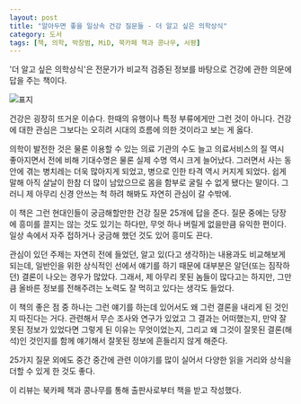 ```yaml
---
layout: post
title: "알아두면 좋을 일상속 건강 질문들 - 더 알고 싶은 의학상식"
category: 도서
tags: [책, 의학, 박창범, MiD, 북카페 책과 콩나무, 서평]
---
```


'더 알고 싶은 의학상식'은
전문가가 비교적 검증된 정보를 바탕으로 건강에 관한 의문에 답을 주는 책이다.

![표지](https://images2.imgbox.com/75/6f/1lFXyPAa_o.jpg)

건강은 굉장히 뜨거운 이슈다.
한때의 유행이나 특정 부류에게만 그런 것이 아니다.
건강에 대한 관심은 그보다는 오히려 시대의 흐름에 의한 것이라고 보는 게 옳다.

의학이 발전한 것은 물론
이용할 수 있는 의료 기관의 수도 늘고
의료서비스의 질 역시 좋아지면서
전에 비해 기대수명은 물론 실제 수명 역시 크게 늘어났다.
그러면서 사는 동안에 겪는 병치레는 더욱 많아지게 되었고,
병으로 인한 타격 역시 커지게 되었다.
쉽게말해 아직 살날이 한참 더 많이 남았으므로 몸을 함부로 굴릴 수 없게 됐다는 말이다.
그러니 제 아무리 신경 안쓰는 척 하려 해봐도 자연히 관심이 갈 수밖에.

이 책은 그런 현대인들이 궁금해할만한 건강 질문 25개에 답을 준다.
질문 중에는 당장에 흥미를 끌지는 않는 것도 있기는 하다만,
무엇 하나 버릴게 없을만큼 유익한 편이다.
일상 속에서 자주 접하거나 궁금해 했던 것도 있어 흥미도 끈다.

관심이 있던 주제는 자연히 전에 들었던, 알고 있(다고 생각하)는 내용과도 비교해보게 되는데,
일반인을 위한 상식적인 선에서 얘기를 하기 때문에 대부분은 알던(또는 짐작하던) 결론이 나오는 경우가 많았다.
그래서, 제 아무리 못된 놈들이 많다고는 하지만,
그만큼 올바른 정보를 전해주려는 노력도 잘 먹히고 있다는 생각도 들었다.

이 책의 좋은 점 중 하나는
그런 얘기를 하는데 있어서도 왜 그런 결론을 내리게 된 것인지 따진다는 거다.
관련해서 무슨 조사와 연구가 있었고 그 결과는 어떠했는지,
만약 잘못된 정보가 있었다면 그렇게 된 이유는 무엇이었는지,
그리고 왜 그것이 잘못된 결론(해석)인 것인지를 함께 얘기해서
잘못된 정보에 흔들리지 않게 해준다.

25가지 질문 외에도 중간 중간에 관련 이야기를 많이 실어서
다양한 읽을 거리와 상식을 더할 수 있게 한 것도 좋다.



<div class="im im-info">
이 리뷰는 북카페 책과 콩나무를 통해 출판사로부터 책을 받고 작성했다.
</div>
